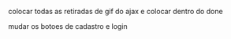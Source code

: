 colocar todas as retiradas de gif do ajax e colocar dentro do done


mudar os botoes de cadastro e login